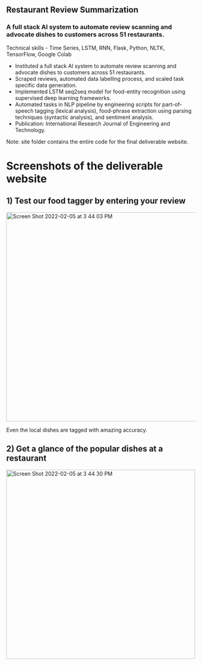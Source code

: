 ## Restaurant Review Summarization 
### A full stack AI system to automate review scanning and advocate dishes to customers across 51 restaurants.


Technical skills - Time Series, LSTM, RNN, Flask, Python, NLTK, TensorFlow, Google Colab

- Instituted a full stack AI system to automate review scanning and advocate dishes to customers across 51 restaurants.
- Scraped reviews, automated data labelling process, and scaled task specific data generation.
- Implemented LSTM seq2seq model for food-entity recognition using supervised deep learning frameworks.
- Automated tasks in NLP pipeline by engineering scripts for part-of-speech tagging (lexical analysis), food-phrase extraction using parsing techniques (syntactic analysis), and sentiment analysis.
- Publication: International Research Journal of Engineering and Technology.

Note: site folder contains the entire code for the final deliverable website.

# Screenshots of the deliverable website

## 1) Test our food tagger by entering your review 

<img width="555" alt="Screen Shot 2022-02-05 at 3 44 03 PM" src="https://user-images.githubusercontent.com/35873124/152658377-da1d54ee-3706-4f1f-b4df-3b0d32cf05bf.png">

Even the local dishes are tagged with amazing accuracy.

## 2) Get a glance of the popular dishes at a restaurant

<img width="502" alt="Screen Shot 2022-02-05 at 3 44 30 PM" src="https://user-images.githubusercontent.com/35873124/152658404-d4456275-93ff-407b-af02-dfe0d391546d.png">
